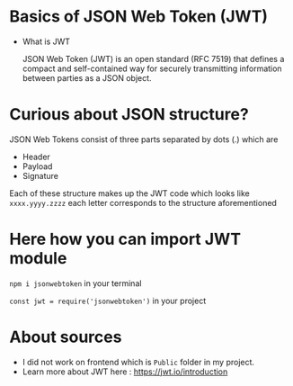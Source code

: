 # Basics of JSON Web Token (JWT)
* What is JWT
  
  JSON Web Token (JWT) is an open standard (RFC 7519) that defines a compact and self-contained way for securely transmitting information between parties as a JSON object.

# Curious about JSON structure?
 JSON Web Tokens consist of three parts separated by dots (.) which are
 * Header
 * Payload
 * Signature
   
Each of these structure makes up the JWT code which looks like ``` xxxx.yyyy.zzzz ``` each letter corresponds to the structure aforementioned

# Here how you can import JWT module
``` npm i jsonwebtoken ``` in your terminal

``` const jwt = require('jsonwebtoken') ``` in your project 

# About sources
* I did not work on frontend which is `Public` folder in my project.
* Learn more about JWT here :
  https://jwt.io/introduction
